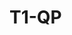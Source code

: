 # T1-QP

![[](https://github.com/willianba/T1-QP/workflows/Java%20CI%20with%20Maven/badge.svg)](https://github.com/willianba/T1-QP/actions)
